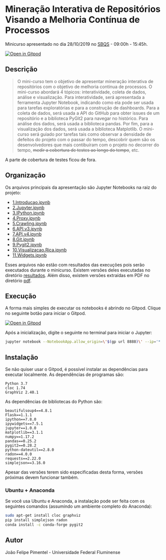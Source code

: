 # Mineração Interativa de Repositórios Visando a Melhoria Contínua de Processos

Minicurso apresentado no dia 28/10/2019 no [SBQS](http://sbqs.sbc.org.br/index.php/pt/programacao/minicurso2) - 09:00h - 15:45h.

[![Open in Gitpod](https://gitpod.io/button/open-in-gitpod.svg)](https://gitpod.io/#https://github.com/JoaoFelipe/minicurso-mineracao-interativa)


## Descrição

> O mini-curso tem o objetivo de apresentar mineração interativa de repositórios com o objetivo de melhoria continua de processos. O mini-curso abordará 4 tópicos: interatividade, coleta de dados, análise e visualização. Para interatividade, será apresentada a ferramenta Jupyter Notebook, indicando como ela pode ser usada para tarefas exploratórias e para a construção de dashboards. Para a coleta de dados, será usada a API do GitHub para obter issues de um repositório e a biblioteca PyGit2 para navegar no histórico. Para análise dos dados, será usada a biblioteca pandas. Por fim, para a visualização dos dados, será usada a biblioteca Matplotlib. O mini-curso será guiado por tarefas tais como observar a densidade de defeitos do projeto com o passar do tempo, descobrir quem são os desenvolvedores que mais contibuíram com o projeto no decorrer do tempo, ~~medir a cobertura de testes ao longo do tempo~~, etc.

A parte de cobertura de testes ficou de fora.

## Organização

Os arquivos principais da apresentação são Jupyter Notebooks na raiz do projeto:

- [1.Introducao.ipynb](1.Introducao.ipynb)
- [2.Jupyter.ipynb](2.Jupyter.ipynb)
- [3.IPython.ipynb](3.IPython.ipynb)
- [4.Proxy.ipynb](4.Proxy.ipynb)
- [5.Crawling.ipynb](5.Crawling.ipynb)
- [6.API.v3.ipynb](6.API.v3.ipynb)
- [7.API.v4.ipynb](7.API.v4.ipynb)
- [8.Git.ipynb](8.Git.ipynb)
- [9.Pygit2.ipynb](9.Pygit2.ipynb)
- [10.Visualizacao.Rica.ipynb](10.Visualizacao.Rica.ipynb)
- [11.Widgets.ipynb](11.Widgets.ipynb)

Esses arquivos não estão com resultados das execuções pois serão executados durante o minicurso. Existem versões deles executadas no diretório [resultados](resultados). Além disso, existem versões extraídas em PDF no diretório [pdf](pdf).

## Execução

A forma mais simples de executar os notebooks é abrindo no Gitpod. Clique no seguinte botão para iniciar o Gitpod.

[![Open in Gitpod](https://gitpod.io/button/open-in-gitpod.svg)](https://gitpod.io/#https://github.com/JoaoFelipe/minicurso-mineracao-interativa)

Após a inicialização, digite o seguinte no terminal para iniciar o Jupyter:
```bash
jupyter notebook --NotebookApp.allow_origin=\'$(gp url 8888)\' --ip='*' --NotebookApp.token='' --NotebookApp.password=''
```

## Instalação

Se não quiser usar o Gitpod, é possível instalar as dependências para executar localmente. As dependências de programas são:

```
Python 3.7
cloc 1.74
GraphViz 2.40.1
```

As dependências de bibliotecas do Python são:

```
beautifulsoup4==4.8.1
Flask==1.1.1
ipython==7.8.0
ipywidgets==7.5.1
jupyter==1.0.0
matplotlib==3.1.1
numpy==1.17.2
pandas==0.25.2
pygit2==0.28.2
python-dateutil==2.8.0
radon==4.0.0
requests==2.22.0
simplejson==3.16.0
```

Apesar das versões terem sido especificadas desta forma, versões próximas devem funcionar também.

### Ubuntu + Anaconda

Se você usa Ubuntu e Anaconda, a instalação pode ser feita com os seguintes comandos (assumindo um ambiente completo do Anaconda):

```bash
sudo apt-get install cloc graphviz
pip install simplejson radon
conda install -c conda-forge pygit2
```

## Autor

João Felipe Pimentel - Universidade Federal Fluminense